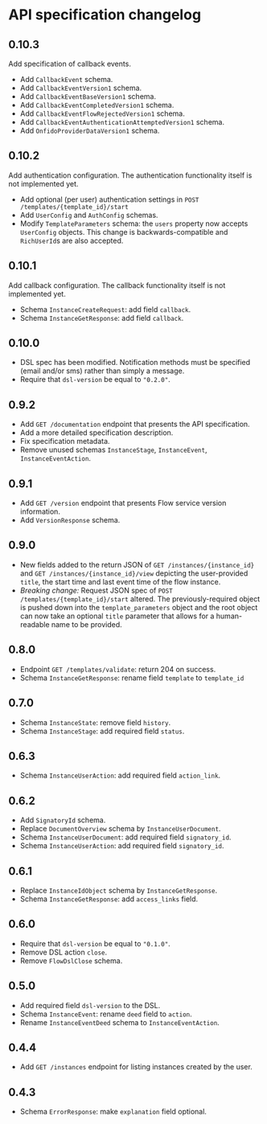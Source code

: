 # API specification changelog

## 0.10.3

Add specification of callback events.

* Add `CallbackEvent` schema.
* Add `CallbackEventVersion1` schema.
* Add `CallbackEventBaseVersion1` schema.
* Add `CallbackEventCompletedVersion1` schema.
* Add `CallbackEventFlowRejectedVersion1` schema.
* Add `CallbackEventAuthenticationAttemptedVersion1` schema.
* Add `OnfidoProviderDataVersion1` schema.

## 0.10.2

Add authentication configuration. The authentication functionality itself is not implemented yet.

* Add optional (per user) authentication settings in `POST /templates/{template_id}/start`
* Add `UserConfig` and `AuthConfig` schemas.
* Modify `TemplateParameters` schema: the `users` property now accepts `UserConfig`
  objects. This change is backwards-compatible and `RichUserId`s are also accepted.

## 0.10.1

Add callback configuration. The callback functionality itself is not implemented yet.

* Schema `InstanceCreateRequest`: add field `callback`.
* Schema `InstanceGetResponse`: add field `callback`.

## 0.10.0

* DSL spec has been modified. Notification methods must be specified (email and/or sms) rather than simply a message.
* Require that `dsl-version` be equal to `"0.2.0"`.

## 0.9.2

* Add `GET /documentation` endpoint that presents the API specification.
* Add a more detailed specification description.
* Fix specification metadata.
* Remove unused schemas `InstanceStage`, `InstanceEvent`, `InstanceEventAction`.

## 0.9.1

* Add `GET /version` endpoint that presents Flow service version information.
* Add `VersionResponse` schema.

## 0.9.0

* New fields added to the return JSON of `GET /instances/{instance_id}` and
  `GET /instances/{instance_id}/view` depicting the user-provided `title`, the
  start time and last event time of the flow instance.
* _Breaking change:_ Request JSON spec of `POST /templates/{template_id}/start`
  altered. The previously-required object is pushed down into the
  `template_parameters` object and the root object can now take an optional
  `title` parameter that allows for a human-readable name to be provided.

## 0.8.0

* Endpoint `GET /templates/validate`: return 204 on success.
* Schema `InstanceGetResponse`: rename field `template` to `template_id`

## 0.7.0

* Schema `InstanceState`: remove field `history`.
* Schema `InstanceStage`: add required field `status`.

## 0.6.3

* Schema `InstanceUserAction`: add required field `action_link`.

## 0.6.2

* Add `SignatoryId` schema.
* Replace `DocumentOverview` schema by `InstanceUserDocument`.
* Schema `InstanceUserDocument`: add required field `signatory_id`.
* Schema `InstanceUserAction`: add required field `signatory_id`.

## 0.6.1

* Replace `InstanceIdObject` schema by `InstanceGetResponse`.
* Schema `InstanceGetResponse`: add `access_links` field.

## 0.6.0

* Require that `dsl-version` be equal to `"0.1.0"`.
* Remove DSL action `close`.
* Remove `FlowDslClose` schema.

## 0.5.0

* Add required field `dsl-version` to the DSL.
* Schema `InstanceEvent`: rename `deed` field to `action`.
* Rename `InstanceEventDeed` schema to `InstanceEventAction`.

## 0.4.4

* Add `GET /instances` endpoint for listing instances created by the user.

## 0.4.3

* Schema `ErrorResponse`: make `explanation` field optional.

